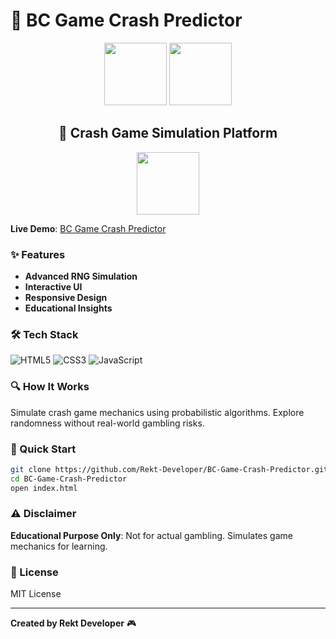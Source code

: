 # 🎲 BC Game Crash Predictor

<div align="center">
  <img src="https://bc.game/modules/static2/assets/verify-41354dd7.png" width="100" />
  <img src="https://bc.game/assets/logo/logo_small_festival.png" width="100" />


## 🚀 Crash Game Simulation Platform

  <img src="https://bc.game/modules/games2/assets/trenball_green-c1dca964.png" width="100" />
</div>

**Live Demo**: [BC Game Crash Predictor](https://bc-game-crush-predector.vercel.app)

### ✨ Features

- **Advanced RNG Simulation**
- **Interactive UI**
- **Responsive Design**
- **Educational Insights**

### 🛠 Tech Stack

![HTML5](https://img.shields.io/badge/HTML5-E34F26?style=for-the-badge&logo=html5&logoColor=white)
![CSS3](https://img.shields.io/badge/CSS3-1572B6?style=for-the-badge&logo=css3&logoColor=white)
![JavaScript](https://img.shields.io/badge/JavaScript-F7DF1E?style=for-the-badge&logo=javascript&logoColor=black)

### 🔍 How It Works

Simulate crash game mechanics using probabilistic algorithms. Explore randomness without real-world gambling risks.

### 🏁 Quick Start

```bash
git clone https://github.com/Rekt-Developer/BC-Game-Crash-Predictor.git
cd BC-Game-Crash-Predictor
open index.html
```

### ⚠️ Disclaimer

**Educational Purpose Only**: Not for actual gambling. Simulates game mechanics for learning.

### 📄 License

MIT License

---

**Created by Rekt Developer** 🎮
